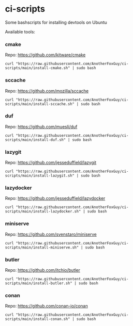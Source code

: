 # ci-scripts

Some bashscripts for installing devtools on Ubuntu 

Available tools:

### cmake

Repo: https://github.com/kitware/cmake

`curl "https://raw.githubusercontent.com/AnotherFoxGuy/ci-scripts/main/install-cmake.sh" | sudo bash`

### sccache

Repo: https://github.com/mozilla/sccache

`curl "https://raw.githubusercontent.com/AnotherFoxGuy/ci-scripts/main/install-sccache.sh" | sudo bash`

### duf

Repo: https://github.com/muesli/duf

`curl "https://raw.githubusercontent.com/AnotherFoxGuy/ci-scripts/main/install-duf.sh" | sudo bash`

### lazygit

Repo: https://github.com/jesseduffield/lazygit

`curl "https://raw.githubusercontent.com/AnotherFoxGuy/ci-scripts/main/install-lazygit.sh" | sudo bash`

### lazydocker

Repo: https://github.com/jesseduffield/lazydocker

`curl "https://raw.githubusercontent.com/AnotherFoxGuy/ci-scripts/main/install-lazydocker.sh" | sudo bash`

### miniserve

Repo: https://github.com/svenstaro/miniserve

`curl "https://raw.githubusercontent.com/AnotherFoxGuy/ci-scripts/main/install-miniserve.sh" | sudo bash`

### butler

Repo: https://github.com/itchio/butler

`curl "https://raw.githubusercontent.com/AnotherFoxGuy/ci-scripts/main/install-butler.sh" | sudo bash`

### conan

Repo: https://github.com/conan-io/conan

`curl "https://raw.githubusercontent.com/AnotherFoxGuy/ci-scripts/main/install-conan.sh" | sudo bash`

